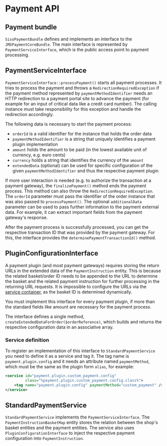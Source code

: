 # Payment API

## Payment bundle

`SisoPaymentBundle` defines and implements an interface to the `JMSPaymentCoreBundle`. 
The main interface is represented by `PaymentServiceInterface`, which is the public access point to payment processing.

## PaymentServiceInterface

`PaymentServiceInterface::processPayment()` starts all payment processes.
It tries to process the payment and throws a `RedirectionRequiredException`
if the payment method represented by `paymentMethodIdentifier` needs an HTTP redirection to a payment portal site to advance the payment
(for example for an input of critical data like a credit card number).
The calling instance must take responsibility for this exception and handle the redirection accordingly.

The following data is necessary to start the payment process:

- `orderId` is a valid identifier for the instance that holds the order data
- `paymentMethodIdentifier` is a string that uniquely identifies a payment plugin implementation
- `amount` holds the amount to be paid (in the lowest available unit of currency, e.g. euro cents)
- `currency` holds a string that identifies the currency of the `amount`
- `extendedData` (optional) can be used for specific configuration of the given `paymentMethodIdentifier` and thus the respective payment plugin

If more user interaction is needed (e.g. to authorize the transaction at a payment gateway),
the `finalizePayment()` method ends the payment process.
This method can also throw the `RedirectionRequiredException`.
The `orderId` parameter must pass the identifier of the order instance that was also passed to `processPayment()`.
The optional `additionalData` parameter can be used to pass further information to the payment external data.
For example, it can extract important fields from the payment gateway's response.

After the payment process is successfully processed, you can get the respective transaction ID
that was provided by the payment gateway. For this, the interface provides the `determinePaymentTransactionId()` method.

## PluginConfigurationInterface

A payment plugin (and most payment gateways) requires storing the return URLs in the extended data of the `PaymentInstruction` entity.
This is because the related basket/order ID needs to be appended to the URL to determine the basket
and the related payment instruction for further processing in the returning URL requests.
It is impossible to configure the URLs via the [service container](../../api/service_container.md), as the basket ID is determined dynamically.

You must implement this interface for every payment plugin,
if more than the standard fields like amount are necessary for the payment process.

The interface defines a single method, `createExtendedDataForOrder($orderReference)`,
which builds and returns the respective configuration data in an associative array.

### Service definition

To register an implementation of this interface to `StandardPaymentService` you need to define it as a service and tag it.
The tag name is `payment.plugin.config` and it needs an attribute named `paymentMethod`,
which must be the same as the plugin form `alias`, for example:

``` xml
<service id="payment.plugin.custom_payment.config"
         class="%payment.plugin.custom_payment.config.class%">
    <tag name="payment.plugin.config" paymentMethod="custom_payment" />
</service>
```

## StandardPaymentService

`StandardPaymentService` implements the `PaymentServiceInterface`.
The `PaymentInstructionBasketMap` entity stores the relation between the shop's basket entities and the payment entities.
The service also uses `PluginConfigurationInterface` to inject the respective payment configuration into `PaymentInstruction`.
